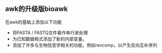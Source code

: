 ## awk的升级版bioawk
在awk的基础上添加以下功能
- 将FASTA / FASTQ文件看作单行来处理
- 为已知数据格式添加了新的内部变量。
- 添加了许多与生物信息学相关的功能，例如revcomp，以产生反向互补序列
